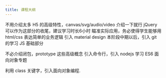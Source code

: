 ```yaml
---
title: 课程大纲
---
```


不用介绍太多 H5 的高级特性，canvas/svg/audio/video 介绍一下就行
jQuery 可以作为这部分的收尾，建议学习时长6小时
瞄准实际应用，务必使得学生能够用 html/css 表达简单的业务逻辑
引入 material design
本阶段中期以后，引入 git 的学习
JS 基础部分

不必介绍闭包，prototype 这些高级概念
引入命令行，引入 nodejs 学习
ES6 面向对象专题

利用 class 关键字，引入面向对象编程.
